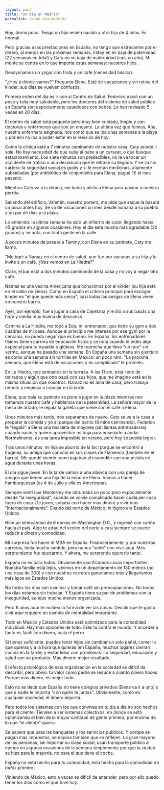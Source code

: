 ```yaml
---           
layout: post
title: "Un día en Madrid"
permalink: /p/un-dia-madrid/
---
```


Hoy, dormí poco. Tengo un hijo recién nacido y otra hija de 4 años. Es normal.

Pero gracias a las prestaciones en España, no tengo que estresarme por el dinero, al menos en las próximas semanas. Estoy en mi baja de paternidad (22 semanas en total) y Caty en su baja de maternidad (casi un año). Mi mente se centra en lo que importa estas semanas: nuestros hijos.

Desayunamos un yogur con fruta y un café (necesidad básica). 

"¿Hoy a dónde vamos?" Pregunta Elena. Está de vacaciones y sin rutina del kinder, sus días se vuelven confusos.

Primera orden del día es ir con al Centro de Salud. Federico nació con un peso y talla muy saludable, pero los doctores del sistema de salud público en España son especialmente cautelosos con bebés. Lo han revisado 5 veces en 20 días. 

El centro de salud está pequeño pero muy bien cuidado, limpio y con doctoras y enfermeras que son un encanto. La última vez que fuimos, Ana, nuestra enfermera asignada, nos contó que se iba unas semanas a la playa y por ello no iba a poder estar en la revisión de hoy.

Como la clínica está a 7 minutos caminando de nuestra casa, Caty puede ir sola. No hay necesidad de que suba al bebe a un carseat, o que busque estacionamiento. Los siete minutos son predecibles, no le va tocar un accidente de tráfico o una desviación que le retrase su llegada. Y se va sin cartera: la seguridad social es gratis y si le recetan medicinas, altamente subsidiadas (por antibiótico de conjuntivitis para Elena, pagué 1€ el mes pasado). 

Mientras Caty va a la clínica, me baño y alisto a Elena para pasear a nuestra perrita. 

Saliendo del edificio, Valentín, nuestro portero, me pide que saque la basura un poco antes hoy. Se va de vacaciones un mes desde mañana a su pueblo y un par de días a la playa.

Lo entiendo: la ultima semana ha sido un infierno de calor, llegando hasta 45 grados en algunas ocasiones. Hoy el día está mucho más agradable (30 grados) y se nota, con tanta gente en la calle.

A pocos minutos de pasear a Tammy, con Elena en su patinete, Caty me llamó. 

"Me topé a Namaz en el centro de salud, que fue por vacunas a su hija y la invité a un café. ¿Nos vemos en La Hiedra?"

Claro, el bar está a dos minutos caminando de la casa y no voy a negar otro café. 

Namaz es una vecina Americana que conocimos por el kinder (su hija está en el salón de Elena). Como en España el criterio principal para escoger kinder es "el que quede más cerca", casi todas las amigas de Elena viven en nuestro barrio. 

Ayer, por ejemplo, fue a jugar a casa de Cayetana y le dio a sus papás una hora y media muy buena de descanso.

Camino a La Hiedra, me topé a Edu, mi entrenador, que tiene su gym a dos cuadras de mi casa. Aunque al principio me interese por ese gym por la cercanía, no puedo negar que es bueno. En España, los entrenadores físicos tienen carrera de educación física y se nota cuando le pides algo especial para tu espalda o glúteos. Me reprocha que lleva "un rato" sin verme, aunque ha pasado una semana. En España una semana sin ejercicio es como una semana sin tortillas en México: un poco raro. "La próxima semana, que Elena está de vacaciones y es complicado" le prometo.

En La Hiedra, nos sentamos en la terraza. A las 11 am, está lleno de retirados y algún que otro papá con sus hijos, que me imagino está en la misma situación que nosotros. Namaz no es ama de casa, pero trabaja remoto y empieza a trabajar en la tarde. 

Elena, que traía su patinete se pone a jugar en la plaza mientras nos tomamos nuestro café y hablamos de la paternidad. La señora mayor de la mesa de al lado, le regala la galleta que viene con el café a Elena. 

Unos minutos más tarde, nos separamos de nuevo. Caty se va a la casa a preparar la comida y yo al parque del barrio (8 mins caminando). Federico le "regaló" a Elena una bicicleta de mayores (sin llantas entrenadoras) cuando nació, y quiero aprovechar mi baja para enseñarle a andar. Normalmente, es una tarea imposible en verano, pero hoy se puede lograr. 

Tras unos minutos, mi hija se aburrió de la bici porque se encontró a Eugenia, su amiga que conoció en sus clases de Flamenco (también en el barrio). Me quedé viendo como jugaban al escondite con una pistola de agua durante unas horas.

El día sigue joven. En la tarde vamos a una alberca con una pareja de amigos que tienen una hija de la edad de Elena. Vamos a hacer hamburguesas (es 4 de Julio y ella es Americana).

Siempre sentí que Monterrey me abrumaba un poco pero especialmente desde "la inseguridad", cuando se volvió complicado hacer cualquier cosa fuera de casa. De joven, soñaba con hacer más dinero y vivir más "internacionalmente". Siendo del norte de México, lo lógico era Estados Unidos.

Hice un intercambio de 6 meses en Washington D.C., y regresé con cariño hacia el país. Algo te atrae del vecino del norte y casi siempre se puede reducir a dinero y comodidad.

Mi sorpresa fue hacer el MBA en España. Financieramente, y por nuestras carreras, tenía mucho sentido, pero nunca "soñé" con vivir aquí. Más sorprendente fue quedarme. Y ahora, me sorprende quererlo tanto. 

España no es para todos. Obviamente sacrificamos cosas importantes. Nuestra familia está lejos, vivimos en un departamento de 130 metros (no una casa de 300) y con nuestras carreras ganaríamos más y llegaríamos más lejos en Estados Unidos. 

No todos los días son caminar y tomar café sin preocupaciones. No todos los días estamos sin trabajar. Y España tiene su par de problemas con la inseguridad, aunque mucho menos organizada.

Pero 8 años aquí te moldea la forma de ver las cosas. Decidir que te gusta vivir aquí requiere un cambio de mentalidad importante.

Todo en México y Estados Unidos está optimizado para la comodidad individual. Hay más opciones de todo. Eres tú contra el mundo. Y acceder a tanto es fácil: con dinero, baila el perro. 

Si tienes suficiente, puedes tener hijos sin cambiar un solo pañal, comer lo que quieras y a la hora que quieras (en España, muchos lugares cierran cocina en la tarde) y evitar lidiar con problemas. La seguridad, educación y salud son un producto. Más dinero: mejor resultado.

El efecto psicológico de esta organización en la sociedad es difícil de describir, pero obvio: tu valor como padre se reduce a cuánto dinero haces. Porque más dinero, es mejor todo.

Esto no es decir que España no tiene colegios privados (Elena va ir a uno) o que a nadie le importa "con quién te juntas". Obviamente, como en cualquier sociedad, el dinero importa.

Pero todos los sistemas con los que convives en tu día a día no son hechos para el cliente. Tienden a ser sistemas colectivos, en donde se está optimizando el bien de la *mayor* cantidad de gente primero, por encima de lo que "el cliente" quiera.

Se espera que uses las banquetas y los servicios públicos. Y porque se pagan más impuestos, se espera también que se reflejen. La gran mayoría de las personas, sin importar su clase social, usan transporte público al menos en algunas ocasiones de la semana simplemente por que la ciudad se hizo para la mayoría, no para el que tiene el coche. 

España no está hecho para *tu* comodidad, esta hecha para la comodidad de *todos* primero. 

Viniendo de México, esto a veces es difícil de entender, pero por ello puedo tener los días como el que tuve hoy.
